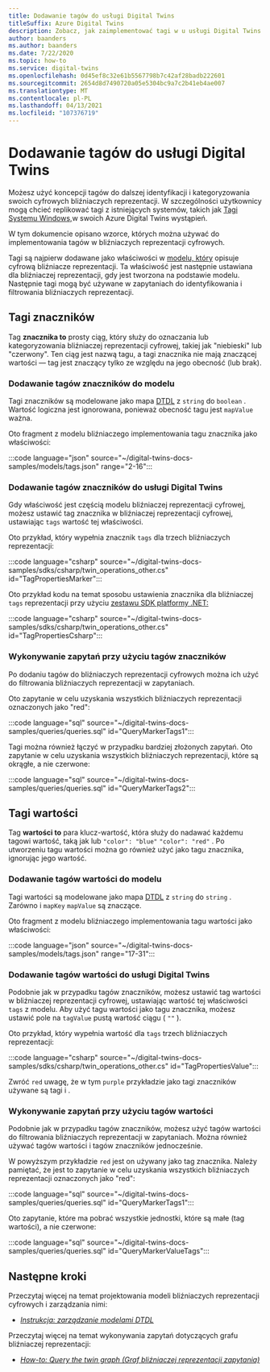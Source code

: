 ```yaml
---
title: Dodawanie tagów do usługi Digital Twins
titleSuffix: Azure Digital Twins
description: Zobacz, jak zaimplementować tagi w u usługi Digital Twins
author: baanders
ms.author: baanders
ms.date: 7/22/2020
ms.topic: how-to
ms.service: digital-twins
ms.openlocfilehash: 0d45ef8c32e61b5567798b7c42af28badb222601
ms.sourcegitcommit: 2654d8d7490720a05e5304bc9a7c2b41eb4ae007
ms.translationtype: MT
ms.contentlocale: pl-PL
ms.lasthandoff: 04/13/2021
ms.locfileid: "107376719"
---
```

# <a name="add-tags-to-digital-twins"></a>Dodawanie tagów do usługi Digital Twins 

Możesz użyć koncepcji tagów do dalszej identyfikacji i kategoryzowania swoich cyfrowych bliźniaczych reprezentacji. W szczególności użytkownicy mogą chcieć replikować tagi z istniejących systemów, takich jak [Tagi Systemu Windows,](https://project-haystack.org/doc/TagModel)w swoich Azure Digital Twins wystąpień. 

W tym dokumencie opisano wzorce, których można używać do implementowania tagów w bliźniaczych reprezentacji cyfrowych.

Tagi są najpierw dodawane jako właściwości w [modelu, który](concepts-models.md) opisuje cyfrową bliźniacze reprezentacji. Ta właściwość jest następnie ustawiana dla bliźniaczej reprezentacji, gdy jest tworzona na podstawie modelu. Następnie tagi mogą być używane [](concepts-query-language.md) w zapytaniach do identyfikowania i filtrowania bliźniaczych reprezentacji.

## <a name="marker-tags"></a>Tagi znaczników 

Tag **znacznika to** prosty ciąg, który służy do oznaczania lub kategoryzowania bliźniaczej reprezentacji cyfrowej, takiej jak "niebieski" lub "czerwony". Ten ciąg jest nazwą tagu, a tagi znacznika nie mają znaczącej wartości — tag jest znaczący tylko ze względu na jego obecność (lub brak). 

### <a name="add-marker-tags-to-model"></a>Dodawanie tagów znaczników do modelu 

Tagi znaczników są modelowane jako mapa [DTDL](https://github.com/Azure/opendigitaltwins-dtdl/blob/master/DTDL/v2/dtdlv2.md) z `string` do `boolean` . Wartość logiczna jest ignorowana, ponieważ obecność tagu jest `mapValue` ważna. 

Oto fragment z modelu bliźniaczego implementowania tagu znacznika jako właściwości:

:::code language="json" source="~/digital-twins-docs-samples/models/tags.json" range="2-16":::

### <a name="add-marker-tags-to-digital-twins"></a>Dodawanie tagów znaczników do usługi Digital Twins

Gdy właściwość jest częścią modelu bliźniaczej reprezentacji cyfrowej, możesz ustawić tag znacznika w bliźniaczej reprezentacji cyfrowej, ustawiając `tags` wartość tej właściwości. 

Oto przykład, który wypełnia znacznik `tags` dla trzech bliźniaczych reprezentacji:

:::code language="csharp" source="~/digital-twins-docs-samples/sdks/csharp/twin_operations_other.cs" id="TagPropertiesMarker":::

Oto przykład kodu na temat sposobu ustawienia znacznika dla bliźniaczej `tags` reprezentacji przy użyciu [zestawu SDK platformy .NET:](/dotnet/api/overview/azure/digitaltwins/client)

:::code language="csharp" source="~/digital-twins-docs-samples/sdks/csharp/twin_operations_other.cs" id="TagPropertiesCsharp":::

### <a name="query-with-marker-tags"></a>Wykonywanie zapytań przy użyciu tagów znaczników

Po dodaniu tagów do bliźniaczych reprezentacji cyfrowych można ich użyć do filtrowania bliźniaczych reprezentacji w zapytaniach. 

Oto zapytanie w celu uzyskania wszystkich bliźniaczych reprezentacji oznaczonych jako "red": 

:::code language="sql" source="~/digital-twins-docs-samples/queries/queries.sql" id="QueryMarkerTags1":::

Tagi można również łączyć w przypadku bardziej złożonych zapytań. Oto zapytanie w celu uzyskania wszystkich bliźniaczych reprezentacji, które są okrągłe, a nie czerwone: 

:::code language="sql" source="~/digital-twins-docs-samples/queries/queries.sql" id="QueryMarkerTags2":::

## <a name="value-tags"></a>Tagi wartości 

Tag **wartości to** para klucz-wartość, która służy do nadawać każdemu tagowi wartość, taką jak lub `"color": "blue"` `"color": "red"` . Po utworzeniu tagu wartości można go również użyć jako tagu znacznika, ignorując jego wartość. 

### <a name="add-value-tags-to-model"></a>Dodawanie tagów wartości do modelu 

Tagi wartości są modelowane jako mapa [DTDL](https://github.com/Azure/opendigitaltwins-dtdl/blob/master/DTDL/v2/dtdlv2.md) z `string` do `string` . Zarówno i `mapKey` `mapValue` są znaczące. 

Oto fragment z modelu bliźniaczego implementowania tagu wartości jako właściwości:

:::code language="json" source="~/digital-twins-docs-samples/models/tags.json" range="17-31":::

### <a name="add-value-tags-to-digital-twins"></a>Dodawanie tagów wartości do usługi Digital Twins

Podobnie jak w przypadku tagów znaczników, możesz ustawić tag wartości w bliźniaczej reprezentacji cyfrowej, ustawiając wartość tej właściwości `tags` z modelu. Aby użyć tagu wartości jako tagu znacznika, możesz ustawić pole na `tagValue` pustą wartość ciągu ( `""` ). 

Oto przykład, który wypełnia wartość dla `tags` trzech bliźniaczych reprezentacji:

:::code language="csharp" source="~/digital-twins-docs-samples/sdks/csharp/twin_operations_other.cs" id="TagPropertiesValue":::

Zwróć `red` uwagę, że w tym `purple` przykładzie jako tagi znaczników używane są tagi i .

### <a name="query-with-value-tags"></a>Wykonywanie zapytań przy użyciu tagów wartości

Podobnie jak w przypadku tagów znaczników, możesz użyć tagów wartości do filtrowania bliźniaczych reprezentacji w zapytaniach. Można również używać tagów wartości i tagów znaczników jednocześnie.

W powyższym przykładzie `red` jest on używany jako tag znacznika. Należy pamiętać, że jest to zapytanie w celu uzyskania wszystkich bliźniaczych reprezentacji oznaczonych jako "red": 

:::code language="sql" source="~/digital-twins-docs-samples/queries/queries.sql" id="QueryMarkerTags1":::

Oto zapytanie, które ma pobrać wszystkie jednostki, które są małe (tag wartości), a nie czerwone: 

:::code language="sql" source="~/digital-twins-docs-samples/queries/queries.sql" id="QueryMarkerValueTags":::

## <a name="next-steps"></a>Następne kroki

Przeczytaj więcej na temat projektowania modeli bliźniaczych reprezentacji cyfrowych i zarządzania nimi:
* [*Instrukcja: zarządzanie modelami DTDL*](how-to-manage-model.md)

Przeczytaj więcej na temat wykonywania zapytań dotyczących grafu bliźniaczej reprezentacji:
* [*How-to: Query the twin graph (Graf bliźniaczej reprezentacji zapytania)*](how-to-query-graph.md)
